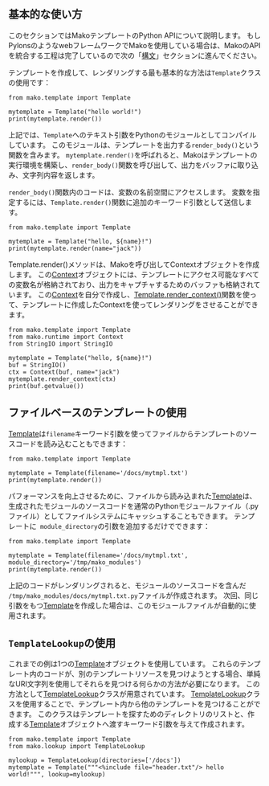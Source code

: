 ## 基本的な使い方
このセクションではMakoテンプレートのPython APIについて説明します。
もしPylonsのようなwebフレームワークでMakoを使用している場合は、MakoのAPIを統合する工程は完了しているので次の「[構文]()」セクションに進んでください。

テンプレートを作成して、レンダリングする最も基本的な方法は```Template```クラスの使用です：
```
from mako.template import Template

mytemplate = Template("hello world!")
print(mytemplate.render())
```

上記では、```Template```へのテキスト引数をPythonのモジュールとしてコンパイルしています。
このモジュールは、テンプレートを出力する```render_body()```という関数を含みます。
```mytemplate.render()```を呼ばれると、Makoはテンプレートの実行環境を構築し、```render_body()```関数を呼び出して、出力をバッファに取り込み、文字列内容を返します。

```render_body()```関数内のコードは、変数の名前空間にアクセスします。
変数を指定するには、```Template.render()```関数に追加のキーワード引数として送信します。
```
from mako.template import Template

mytemplate = Template("hello, ${name}!")
print(mytemplate.render(name="jack"))
```

Template.render()メソッドは、Makoを呼び出してContextオブジェクトを作成します。
この[Context]()オブジェクトには、テンプレートにアクセス可能なすべての変数名が格納されており、出力をキャプチャするためのバッファも格納されています。
この[Context]()を自分で作成し、[Template.render_context()]()関数を使って、テンプレートに作成したContextを使ってレンダリングをさせることができます。
```
from mako.template import Template
from mako.runtime import Context
from StringIO import StringIO

mytemplate = Template("hello, ${name}!")
buf = StringIO()
ctx = Context(buf, name="jack")
mytemplate.render_context(ctx)
print(buf.getvalue())
```

## ファイルベースのテンプレートの使用
[Template]()は```filename```キーワード引数を使ってファイルからテンプレートのソースコードを読み込むこともできます：
```
from mako.template import Template

mytemplate = Template(filename='/docs/mytmpl.txt')
print(mytemplate.render())
```

パフォーマンスを向上させるために、ファイルから読み込まれた[Template]()は、生成されたモジュールのソースコードを通常のPythonモジュールファイル（.pyファイル）としてファイルシステムにキャッシュすることもできます。
テンプレートに``` module_directory```の引数を追加するだけでできます：
```
from mako.template import Template

mytemplate = Template(filename='/docs/mytmpl.txt', module_directory='/tmp/mako_modules')
print(mytemplate.render())
```

上記のコードがレンダリングされると、モジュールのソースコードを含んだ``` /tmp/mako_modules/docs/mytmpl.txt.py```ファイルが作成されます。
次回、同じ引数をもつ[Template]()を作成した場合は、このモジュールファイルが自動的に使用されます。

## ```TemplateLookup```の使用
これまでの例は1つの[Template]()オブジェクトを使用しています。
これらのテンプレート内のコードが、別のテンプレートリソースを見つけようとする場合、単純なURI文字列を使用してそれらを見つける何らかの方法が必要になります。
この方法として[TemplateLookup]()クラスが用意されています。
[TemplateLookup]()クラスを使用することで、テンプレート内から他のテンプレートを見つけることができます。
このクラスはテンプレートを探すためのディレクトリのリストと、作成する[Template]()オブジェクトへ渡すキーワード引数を与えて作成されます。
```
from mako.template import Template
from mako.lookup import TemplateLookup

mylookup = TemplateLookup(directories=['/docs'])
mytemplate = Template("""<%include file="header.txt"/> hello world!""", lookup=mylookup)
```

